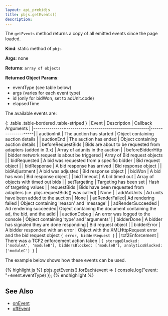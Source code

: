 ```yaml
---
layout: api_prebidjs
title: pbjs.getEvents()
description: 
---
```


The `getEvents` method returns a copy of all emitted events since the page loaded.

**Kind**: static method of `pbjs`

**Args**: none

**Returns**: `array of objects`

**Returned Object Params**:
- eventType (see table below)
- args (varies for each event type)
- id (only for bidWon, set to adUnit.code)
- elapsedTime

The available events are:

{: .table .table-bordered .table-striped }
| Event         | Description                             | Callback Arguments |
|---------------+-----------------------------------------|--------------------|
| auctionInit   | The auction has started                 | Object containing auction details |
| auctionEnd    | The auction has ended                   | Object containing auction details |
| beforeRequestBids | Bids are about to be requested from adapters (added in 3.x) | Array of adunits in the auction |
| beforeBidderHttp | bidder network request is about be triggered | Array of Bid request objects |
| bidRequested  | A bid was requested from a specific bidder | Bid request object |
| bidResponse   | A bid response has arrived              | Bid response object |
| bidAdjustment | A bid was adjusted                      | Bid response object |
| bidWon        | A bid has won                           | Bid response object |
| bidTimeout    | A bid timed out                         | Array of objects with timed out bids |
| setTargeting  | Targeting has been set                  | Hash of targeting values |
| requestBids   | Bids have been requested from adapters (i.e. pbjs.requestBids() was called) | None |
| addAdUnits    | Ad units have been added to the auction | None |
| adRenderFailed| Ad rendering failed | Object containing 'reason' and 'message' |
| adRenderSucceeded | Ad rendering succeeded| Object containing the document containing the ad, the bid, and the adId |
| auctionDebug  | An error was logged to the console | Object containing 'type' and 'arguments' |
| bidderDone    | A bidder has signaled they are done responding | Bid request object |
| bidderError    | A bidder responded with an error | Object with the XMLHttpRequest error and the bid request object `{ error, bidderRequest }` |
| tcf2Enforcement | There was a TCF2 enforcement action taken | `{ storageBlocked: ['moduleA', 'moduleB'], biddersBlocked: ['moduleB'], analyticsBlocked: ['moduleC'] }` |

The example below shows how these events can be used.

{% highlight js %}
      pbjs.getEvents().forEach(event => {
        console.log("event: "+event.eventType)
      });
{% endhighlight %}


## See Also
- [onEvent](/dev-docs/publisher-api-reference/onEvent.html)
- [offEvent](/dev-docs/publisher-api-reference/offEvent.html)
